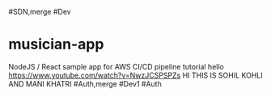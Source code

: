 #SDN,merge
#Dev
# musician-app
NodeJS / React sample app for AWS CI/CD pipeline tutorial
hello
https://www.youtube.com/watch?v=NwzJCSPSPZs
HI THIS IS SOHIL KOHLI AND MANI KHATRI
#Auth,merge
#Dev1
#Auth
